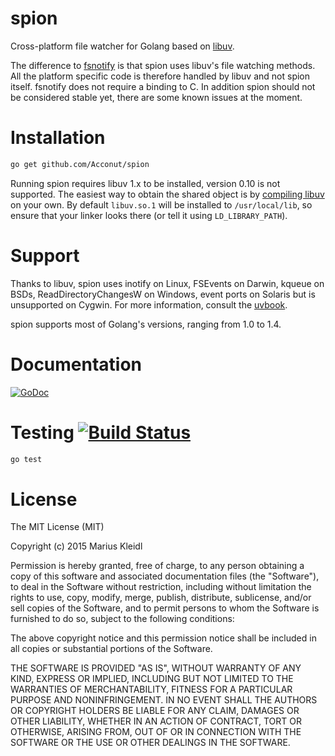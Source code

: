 # spion
Cross-platform file watcher for Golang based on [libuv](https://github.com/libuv/libuv).

The difference to [fsnotify](https://github.com/go-fsnotify/fsnotify) is that spion
uses libuv's file watching methods. All the platform specific code is therefore
handled by libuv and not spion itself. fsnotify does not require a binding to C.
In addition spion should not be considered stable yet, there are some known
issues at the moment.

# Installation

```bash
go get github.com/Acconut/spion
```

Running spion requires libuv 1.x to be installed, version 0.10 is not supported.
The easiest way to obtain the shared object is by
[compiling libuv](https://github.com/libuv/libuv#build-instructions) on your own.
By default `libuv.so.1` will be installed to `/usr/local/lib`, so ensure that
your linker looks there (or tell it using `LD_LIBRARY_PATH`).

# Support

Thanks to libuv, spion uses inotify on Linux, FSEvents on Darwin, kqueue on
BSDs, ReadDirectoryChangesW on Windows, event ports on Solaris but is
unsupported on Cygwin. For more information, consult the
[uvbook](http://nikhilm.github.io/uvbook/filesystem.html#file-change-events).

spion supports most of Golang's versions, ranging from 1.0 to 1.4.

# Documentation

[![GoDoc](https://godoc.org/github.com/Acconut/spion?status.svg)](https://godoc.org/github.com/Acconut/spion)

# Testing [![Build Status](https://travis-ci.org/Acconut/spion.svg?branch=master)](https://travis-ci.org/Acconut/spion)

```bash
go test
```

# License

The MIT License (MIT)

Copyright (c) 2015 Marius Kleidl

Permission is hereby granted, free of charge, to any person obtaining a copy
of this software and associated documentation files (the "Software"), to deal
in the Software without restriction, including without limitation the rights
to use, copy, modify, merge, publish, distribute, sublicense, and/or sell
copies of the Software, and to permit persons to whom the Software is
furnished to do so, subject to the following conditions:

The above copyright notice and this permission notice shall be included in
all copies or substantial portions of the Software.

THE SOFTWARE IS PROVIDED "AS IS", WITHOUT WARRANTY OF ANY KIND, EXPRESS OR
IMPLIED, INCLUDING BUT NOT LIMITED TO THE WARRANTIES OF MERCHANTABILITY,
FITNESS FOR A PARTICULAR PURPOSE AND NONINFRINGEMENT. IN NO EVENT SHALL THE
AUTHORS OR COPYRIGHT HOLDERS BE LIABLE FOR ANY CLAIM, DAMAGES OR OTHER
LIABILITY, WHETHER IN AN ACTION OF CONTRACT, TORT OR OTHERWISE, ARISING FROM,
OUT OF OR IN CONNECTION WITH THE SOFTWARE OR THE USE OR OTHER DEALINGS IN
THE SOFTWARE.
